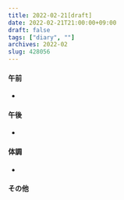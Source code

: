 ```yaml
---
title: 2022-02-21[draft]
date: 2022-02-21T21:00:00+09:00
draft: false
tags: ["diary", ""]
archives: 2022-02
slug: 428056
---
```

#### 午前
- 
#### 午後
- 
#### 体調
- 
#### その他